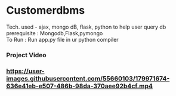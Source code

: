 # Customerdbms

Tech. used - ajax, mongo dB, flask, python to help user query db
prerequisite : Mongodb,Flask,pymongo<br>
To Run : Run app.py file in ur python compiler

<h3>Project Video<h3>

https://user-images.githubusercontent.com/55660103/179971674-636e41eb-e507-486b-98da-370aee92b4cf.mp4

